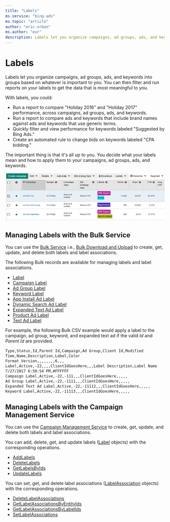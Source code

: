 ```yaml
---
title: "Labels"
ms.service: "bing-ads"
ms.topic: "article"
author: "eric-urban"
ms.author: "eur"
description: Labels let you organize campaigns, ad groups, ads, and keywords into groups based on whatever is important to you.
---
```

# Labels
Labels let you organize campaigns, ad groups, ads, and keywords into groups based on whatever is important to you. You can then filter and run reports on your labels to get the data that is most meaningful to you.

With labels, you could:
* Run a report to compare "Holiday 2016" and "Holiday 2017" performance, across campaigns, ad groups, ads, and keywords.
* Run a report to compare ads and keywords that include brand names against ads and keywords that use generic terms.
* Quickly filter and view performance for keywords labeled "Suggested by Bing Ads."
* Create an automated rule to change bids on keywords labeled "CPA bidding."

The important thing is that it's all up to you. You decide what your labels mean and how to apply them to your campaigns, ad groups, ads, and keywords.

![Labels in the Bing Ads Web Application](media/labels-bing-ads-web-application.png "Labels in the Bing Ads Web Application")

## <a name="bulkservice"></a>Managing Labels with the Bulk Service
You can use the [Bulk Service](../bulk-service/bulk-service-reference.md) i.e., [Bulk Download and Upload](bulk-download-upload.md) to create, get, update, and delete both labels and label associations. 

The following Bulk records are available for managing labels and label associations. 

- [Label](../bulk-service/label.md)  
- [Campaign Label](../bulk-service/campaign-label.md)  
- [Ad Group Label](../bulk-service/ad-group-label.md)  
- [Keyword Label](../bulk-service/keyword-label.md)  
- [App Install Ad Label](../bulk-service/app-install-ad-label.md)  
- [Dynamic Search Ad Label](../bulk-service/dynamic-search-ad-label.md)  
- [Expanded Text Ad Label](../bulk-service/expanded-text-ad-label.md)  
- [Product Ad Label](../bulk-service/product-ad-label.md)  
- [Text Ad Label](../bulk-service/text-ad-label.md)  

For example, the following Bulk CSV example would apply a label to the campaign, ad group, keyword, and expanded text ad if the valid *Id* and *Parent Id* are provided. 

```csv
Type,Status,Id,Parent Id,Campaign,Ad Group,Client Id,Modified Time,Name,Description,Label,Color
Format Version,,,,,,,,6,,,
Label,Active,-22,,,,ClientIdGoesHere,,,Label Description,Label Name 7/27/2017 6:50:54 PM,#FFFFFF
Campaign Label,Active,-22,-111,,,ClientIdGoesHere,,,,,
Ad Group Label,Active,-22,-1111,,,ClientIdGoesHere,,,,,
Expanded Text Ad Label,Active,-22,-11112,,,ClientIdGoesHere,,,,,
Keyword Label,Active,-22,-11113,,,ClientIdGoesHere,,,,,
```

## <a name="campaignservice"></a>Managing Labels with the Campaign Management Service
You can use the [Campaign Management Service](../campaign-management-service/campaign-management-service-reference.md) to create, get, update, and delete both labels and label associations. 

You can add, delete, get, and update labels ([Label](../campaign-management-service/label.md) objects) with the corresponding operations.
- [AddLabels](../campaign-management-service/addlabels.md)  
- [DeleteLabels](../campaign-management-service/deletelabels.md)  
- [GetLabelsByIds](../campaign-management-service/getlabelsbyids.md)  
- [UpdateLabels](../campaign-management-service/updatelabels.md)  

You can set, get, and delete label associations ([LabelAssociation](../campaign-management-service/labelassociation.md) objects) with the corresponding operations.
- [DeleteLabelAssociations](../campaign-management-service/deletelabelassociations.md)  
- [GetLabelAssociationsByEntityIds](../campaign-management-service/getlabelassociationsbyentityids.md)  
- [GetLabelAssociationsByLabelIds](../campaign-management-service/getlabelassociationsbylabelids.md)  
- [SetLabelAssociations](../campaign-management-service/setlabelassociations.md)  



